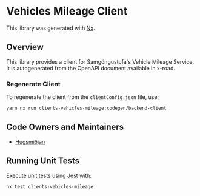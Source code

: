 # Vehicles Mileage Client

This library was generated with [Nx](https://nx.dev).

## Overview

This library provides a client for Samgöngustofa's Vehicle Mileage Service. It is autogenerated from the OpenAPI document available in x-road.

### Regenerate Client

To regenerate the client from the `clientConfig.json` file, use:

```bash
yarn nx run clients-vehicles-mileage:codegen/backend-client
```

## Code Owners and Maintainers

- [Hugsmiðjan](https://github.com/orgs/island-is/teams/hugsmidjan)

## Running Unit Tests

Execute unit tests using [Jest](https://jestjs.io) with:

```bash
nx test clients-vehicles-mileage
```
